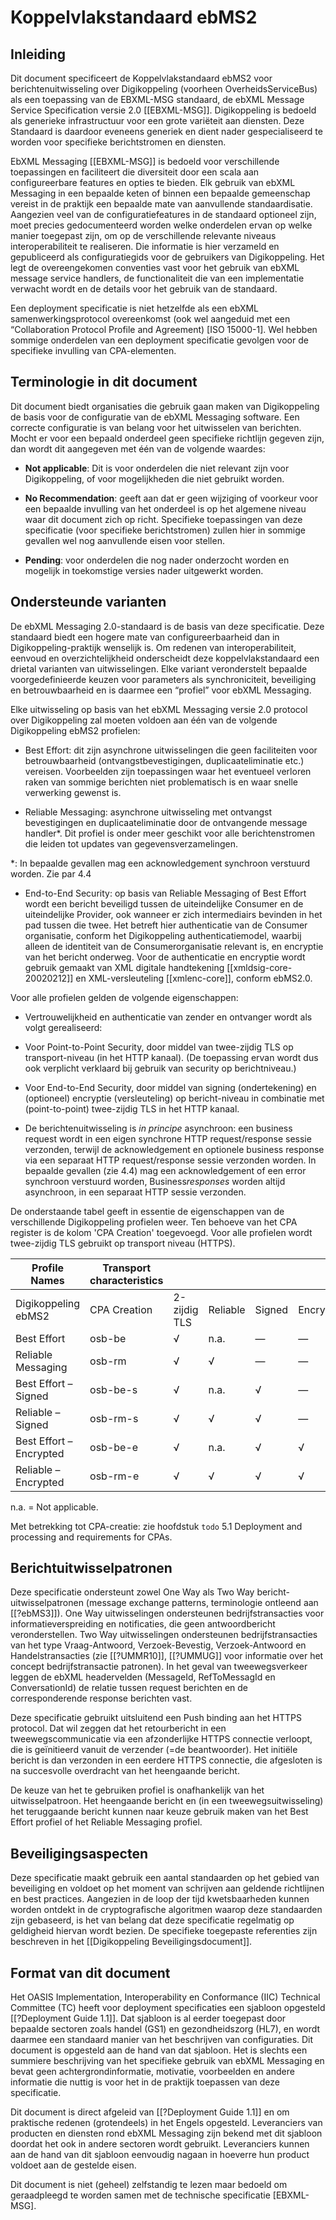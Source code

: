 # Koppelvlakstandaard ebMS2

## Inleiding

Dit document specificeert de Koppelvlakstandaard ebMS2 voor
berichtenuitwisseling over Digikoppeling (voorheen OverheidsServiceBus) als een
toepassing van de EBXML-MSG standaard, de ebXML Message Service Specification
versie 2.0 [[EBXML-MSG]]. Digikoppeling is bedoeld als generieke infrastructuur
voor een grote variëteit aan diensten. Deze Standaard is daardoor eveneens
generiek en dient nader gespecialiseerd te worden voor specifieke berichtstromen
en diensten.

EbXML Messaging [[EBXML-MSG]] is bedoeld voor verschillende toepassingen en
faciliteert die diversiteit door een scala aan configureerbare features en
opties te bieden. Elk gebruik van ebXML Messaging in een bepaalde keten of
binnen een bepaalde gemeenschap vereist in de praktijk een bepaalde mate van
aanvullende standaardisatie. Aangezien veel van de configuratiefeatures in de
standaard optioneel zijn, moet precies gedocumenteerd worden welke onderdelen
ervan op welke manier toegepast zijn, om op de verschillende relevante niveaus
interoperabiliteit te realiseren. Die informatie is hier verzameld en
gepubliceerd als configuratiegids voor de gebruikers van Digikoppeling. Het legt
de overeengekomen conventies vast voor het gebruik van ebXML message service
handlers, de functionaliteit die van een implementatie verwacht wordt en de
details voor het gebruik van de standaard.

Een deployment specificatie is niet hetzelfde als een ebXML
samenwerkingsprotocol overeenkomst (ook wel aangeduid met een “Collaboration
Protocol Profile and Agreement) [ISO 15000-1]. Wel hebben sommige onderdelen van
een deployment specificatie gevolgen voor de specifieke invulling van
CPA-elementen.

## Terminologie in dit document

Dit document biedt organisaties die gebruik gaan maken van Digikoppeling de
basis voor de configuratie van de ebXML Messaging software. Een correcte
configuratie is van belang voor het uitwisselen van berichten. Mocht er voor een
bepaald onderdeel geen specifieke richtlijn gegeven zijn, dan wordt dit
aangegeven met één van de volgende waardes:

- **Not applicable**: Dit is voor onderdelen die niet relevant zijn voor
 Digikoppeling, of voor mogelijkheden die niet gebruikt worden.

- **No Recommendation**: geeft aan dat er geen wijziging of voorkeur voor een
 bepaalde invulling van het onderdeel is op het algemene niveau waar dit
 document zich op richt. Specifieke toepassingen van deze specificatie (voor
 specifieke berichtstromen) zullen hier in sommige gevallen wel nog
 aanvullende eisen voor stellen.

- **Pending**: voor onderdelen die nog nader onderzocht worden en mogelijk in
 toekomstige versies nader uitgewerkt worden.

## Ondersteunde varianten

De ebXML Messaging 2.0-standaard is de basis van deze specificatie. Deze
standaard biedt een hogere mate van configureerbaarheid dan in
Digikoppeling-praktijk wenselijk is. Om redenen van interoperabiliteit, eenvoud
en overzichtelijkheid onderscheidt deze koppelvlakstandaard een drietal
varianten van uitwisselingen. Elke variant veronderstelt bepaalde
voorgedefinieerde keuzen voor parameters als synchroniciteit, beveiliging en
betrouwbaarheid en is daarmee een “profiel” voor ebXML Messaging.

Elke uitwisseling op basis van het ebXML Messaging versie 2.0 protocol over
Digikoppeling zal moeten voldoen aan één van de volgende Digikoppeling ebMS2
profielen:

- Best Effort: dit zijn asynchrone uitwisselingen die geen faciliteiten voor
 betrouwbaarheid (ontvangstbevestigingen, duplicaateliminatie etc.) vereisen.
 Voorbeelden zijn toepassingen waar het eventueel verloren raken van sommige
 berichten niet problematisch is en waar snelle verwerking gewenst is.

- Reliable Messaging: asynchrone uitwisseling met ontvangst bevestigingen en
 duplicaateliminatie door de ontvangende message handler\*. Dit profiel is
 onder meer geschikt voor alle berichtenstromen die leiden tot updates van
 gegevensverzamelingen.

 *: In bepaalde gevallen mag een acknowledgement synchroon verstuurd
 worden. Zie par 4.4

- End-to-End Security: op basis van Reliable Messaging of Best Effort wordt
 een bericht beveiligd tussen de uiteindelijke Consumer en de uiteindelijke
 Provider, ook wanneer er zich intermediairs bevinden in het pad tussen die
 twee. Het betreft hier authenticatie van de Consumer organisatie, conform
 het Digikoppeling authenticatiemodel, waarbij alleen de identiteit van de
 Consumerorganisatie relevant is, en encryptie van het bericht onderweg. Voor
 de authenticatie en encryptie wordt gebruik gemaakt van XML digitale
 handtekening [[xmldsig-core-20020212]] en XML-versleuteling [[xmlenc-core]], conform ebMS2.0.

Voor alle profielen gelden de volgende eigenschappen:

- Vertrouwelijkheid en authenticatie van zender en ontvanger wordt als volgt
 gerealiseerd:

- Voor Point-to-Point Security, door middel van twee-zijdig TLS op
 transport-niveau (in het HTTP kanaal). (De toepassing ervan wordt dus ook
 verplicht verklaard bij gebruik van security op berichtniveau.)

- Voor End-to-End Security, door middel van signing (ondertekening) en
 (optioneel) encryptie (versleuteling) op bericht-niveau in combinatie met
 (point-to-point) twee-zijdig TLS in het HTTP kanaal.

- De berichtenuitwisseling is *in principe* asynchroon: een business request
 wordt in een eigen synchrone HTTP request/response sessie verzonden, terwijl
 de acknowledgement en optionele business response via een separaat HTTP
 request/response sessie verzonden worden. In bepaalde gevallen (zie 4.4) mag
 een acknowledgement of een error synchroon verstuurd worden,
 Business*responses* worden altijd asynchroon, in een separaat HTTP sessie
 verzonden.

De onderstaande tabel geeft in essentie de eigenschappen van de verschillende
Digikoppeling profielen weer. Ten behoeve van het CPA register is de kolom 'CPA
Creation' toegevoegd. Voor alle profielen wordt twee-zijdig TLS gebruikt op
transport niveau (HTTPS).

| Profile Names           | Transport characteristics |              |          |        |           |             |
| ----------------------- | ------------------------- | ------------ | -------- | ------ | --------- | ----------- |
| Digikoppeling ebMS2     | CPA Creation              | 2-zijdig TLS | Reliable | Signed | Encrypted | Attachments |
| Best Effort             | osb-be                    | √            | n.a.     | ―      | ―         | Optional    |
| Reliable Messaging      | osb-rm                    | √            | √        | ―      | ―         | Optional    |
| Best Effort – Signed    | osb-be-s                  | √            | n.a.     | √      | ―         | Optional    |
| Reliable – Signed       | osb-rm-s                  | √            | √        | √      | ―         | Optional    |
| Best Effort – Encrypted | osb-be-e                  | √            | n.a.     | √      | √         | Optional    |
| Reliable – Encrypted    | osb-rm-e                  | √            | √        | √      | √         | Optional    |

n.a. = Not applicable.

Met betrekking tot CPA-creatie: zie hoofdstuk `todo` 5.1 Deployment and processing and
requirements for CPAs.

## Berichtuitwisselpatronen

Deze specificatie ondersteunt zowel One Way als Two Way
bericht-uitwisselpatronen (message exchange patterns, terminologie ontleend aan
[[?ebMS3]]). One Way uitwisselingen ondersteunen bedrijfstransacties voor
informatie­verspreiding en notificaties, die geen antwoordbericht
veronderstellen. Two Way uitwisselingen ondersteunen bedrijfstransacties van het
type Vraag-Antwoord, Verzoek-Bevestig, Verzoek-Antwoord en Handelstransacties
(zie [[?UMMR10]], [[?UMMUG]] voor informatie over het concept bedrijfstransactie
patronen). In het geval van tweewegsverkeer leggen de ebXML headervelden
(MessageId, RefToMessagId en ConversationId) de relatie tussen request berichten
en de corresponderende response berichten vast.

Deze specificatie gebruikt uitsluitend een Push binding aan het HTTPS protocol.
Dat wil zeggen dat het retourbericht in een tweewegscommunicatie via een
afzonderlijke HTTPS connectie verloopt, die is geïnitieerd vanuit de verzender
(=de beantwoorder). Het initiële bericht is dan verzonden in een eerdere HTTPS
connectie, die afgesloten is na succesvolle overdracht van het heengaande
bericht.

De keuze van het te gebruiken profiel is onafhankelijk van het uitwisselpatroon.
Het heengaande bericht en (in een tweewegsuitwisseling) het teruggaande bericht
kunnen naar keuze gebruik maken van het Best Effort profiel of het Reliable
Messaging profiel.

## Beveiligingsaspecten

Deze specificatie maakt gebruik een aantal standaarden op het gebied van
beveiliging en voldoet op het moment van schrijven aan geldende richtlijnen en
best practices. Aangezien in de loop der tijd kwetsbaarheden kunnen worden
ontdekt in de cryptografische algoritmen waarop deze standaarden zijn gebaseerd,
is het van belang dat deze specificatie regelmatig op geldigheid hiervan wordt
bezien. De specifieke toegepaste referenties zijn beschreven in het
[[Digikoppeling Beveiligingsdocument]].

## Format van dit document

Het OASIS Implementation, Interoperability en Conformance (IIC) Technical
Committee (TC) heeft voor deployment specificaties een sjabloon opgesteld
[[?Deployment Guide 1.1]]. Dat sjabloon is al eerder toegepast door bepaalde
sectoren zoals handel (GS1) en gezondheidszorg (HL7), en wordt daarmee een
standaard manier van het beschrijven van configuraties. Dit document is
opgesteld aan de hand van dat sjabloon. Het is slechts een summiere beschrijving
van het specifieke gebruik van ebXML Messaging en bevat geen
achtergrondinformatie, motivatie, voorbeelden en andere informatie die nuttig is
voor het in de praktijk toepassen van deze specificatie.

Dit document is direct afgeleid van [[?Deployment Guide 1.1]] en om praktische
redenen (grotendeels) in het Engels opgesteld. Leveranciers van producten en
diensten rond ebXML Messaging zijn bekend met dit sjabloon doordat het ook in
andere sectoren wordt gebruikt. Leveranciers kunnen aan de hand van dit sjabloon
eenvoudig nagaan in hoeverre hun product voldoet aan de gestelde eisen.

Dit document is niet (geheel) zelfstandig te lezen maar bedoeld om geraadpleegd
te worden samen met de technische specificatie [EBXML-MSG].

